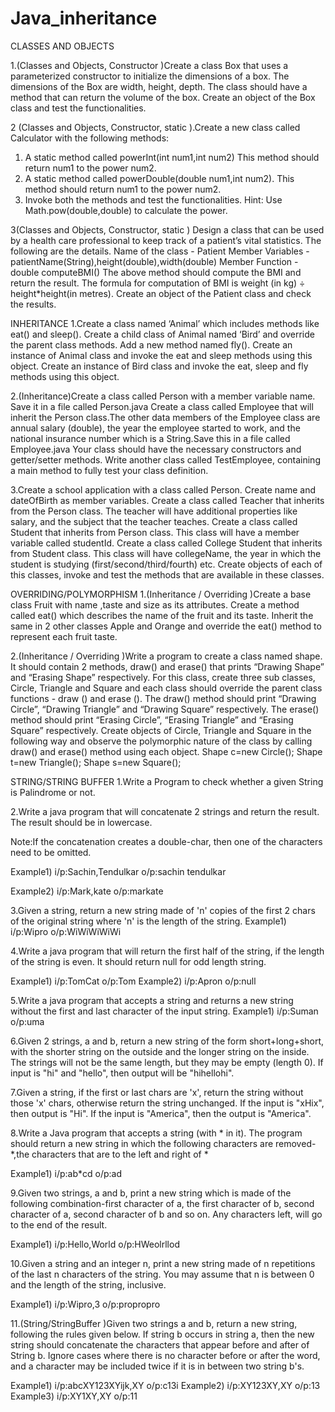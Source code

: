 # Java_inheritance

CLASSES AND OBJECTS

1.(Classes and Objects, Constructor	)Create a class Box that uses a parameterized constructor to initialize the dimensions of a box.
The dimensions of the Box are width, height, depth. The class should have a method that can return the volume of the box. 
Create an object of the Box class and test the functionalities.


2	(Classes and Objects, Constructor, static	).Create a new class called Calculator with the following methods: 
1. A static method called powerInt(int num1,int num2)
This method should return num1 to the power num2.
2. A static method called powerDouble(double num1,int num2).
This method should return num1 to the power num2.
3. Invoke both the methods and test the functionalities.
Hint: Use Math.pow(double,double) to calculate the power.


3(Classes and Objects, Constructor, static	)	Design a class that can be used by a health care professional to keep track of a patient’s vital statistics. The following are the details.
Name of the class - Patient
Member Variables - patientName(String),height(double),width(double)
Member Function - double computeBMI()
The above method should compute the BMI and return the result. The formula for computation of BMI  is weight (in kg) ÷ height*height(in metres).
Create an object of the Patient class and check the results.


INHERITANCE
1.Create a class named ‘Animal’ which includes methods like eat() and sleep().
Create a child class of Animal named ‘Bird’ and override the parent class methods. Add a new method named fly().
Create an instance of Animal class and invoke the eat and sleep methods using this object.
Create an instance of Bird class and invoke the eat, sleep and fly methods using this object.


2.(Inheritance)Create a class called Person with a member variable name. Save it in a file called Person.java
Create a class called Employee that will inherit the Person class.The other data members of the Employee class are annual salary (double), the year the employee started to work, and the national insurance number which is a String.Save this in a file called Employee.java
Your class should have the necessary constructors and getter/setter methods.
Write another class called TestEmployee, containing a main method to fully test your class definition.


3.Create a school application with a class called Person. Create name and dateOfBirth as member variables.
Create a class called Teacher that inherits from the Person class. The teacher will have additional properties like salary, and the subject that the teacher teaches.
Create a class called Student that inherits from Person class. This class will have a member variable called studentId. 
Create a class called College Student that inherits from Student class. This class will have collegeName, the year in which the student is studying (first/second/third/fourth) etc.
Create objects of each of this classes, invoke and test the methods that are available in these classes.


OVERRIDING/POLYMORPHISM
1.(Inheritance / Overriding	)Create  a base class Fruit with name ,taste and size as its attributes. 
Create a method called eat() which describes the name of the fruit and its taste. 
Inherit the same in 2 other classes Apple and Orange and override the eat() method to represent each fruit taste.


2.(Inheritance / Overriding	)Write a program to create a class named shape. It should contain 2 methods, draw() and erase() that prints “Drawing Shape” and “Erasing Shape” respectively.
For this class, create three sub classes, Circle, Triangle and Square and each class should override the parent class functions - draw () and erase (). 
The draw() method should print “Drawing Circle”, “Drawing Triangle” and “Drawing Square” respectively.
The erase() method should print “Erasing Circle”, “Erasing Triangle” and “Erasing Square” respectively.
Create objects of Circle, Triangle and Square in the following way and observe the polymorphic nature of the class by calling draw() and erase() method using each object.
Shape c=new Circle();
Shape t=new Triangle();
Shape s=new Square();


STRING/STRING BUFFER
1.Write a Program to check whether a given String is Palindrome or not.


2.Write a java program that will concatenate 2 strings and return the result. The result should be in lowercase.

Note:If the concatenation creates a double-char, then one of the characters need to be omitted.

Example1)
i/p:Sachin,Tendulkar
o/p:sachin tendulkar

Example2)
i/p:Mark,kate
o/p:markate


3.Given a string, return a new string made of 'n' copies of the first 2 chars of the original string where 'n' is the length of the string.
Example1)
i/p:Wipro
o/p:WiWiWiWiWi


4.Write a java program that will return the first half of the string, if the length of the string is even. It should return null for odd length string.

Example1)
i/p:TomCat
o/p:Tom
Example2)
i/p:Apron
o/p:null



5.Write a java program that accepts a string and returns a new string without the first and last character of the input string.
Example1)
i/p:Suman
o/p:uma


6.Given 2 strings, a and b, return a new string of the form short+long+short, with the shorter string on the outside and the longer string on the inside.
The strings will not be the same length, but they may be empty (length 0).
If input is "hi" and "hello", then output will be "hihellohi".

7.Given a string, if the first or last chars are 'x', return the string without those 'x' chars, otherwise return the string unchanged. 
If the input is "xHix", then output is "Hi".
If the input is "America", then the output is "America".


8.Write a Java program that accepts a string (with * in it). The program should return a new string in which the following characters are removed-*,the characters that are to the left and right of *

Example1)
i/p:ab*cd
o/p:ad


9.Given two strings, a and b, print a new string which is made of the following combination-first character of a, the first character of b, second character of a, second character of b and so on. 
Any characters left, will go to the end of the result.

Example1)
i/p:Hello,World
o/p:HWeolrllod


10.Given a string and an integer n, print a new string made of n repetitions of the last n characters of the string. 
You may assume that n is between 0 and the length of the string, inclusive. 

Example1)
i/p:Wipro,3
o/p:propropro


11.(String/StringBuffer	)Given two strings a and b, return a new string, following the rules given below. 
If string b occurs in string a, then the new string should concatenate the characters that appear before and after of String b.
Ignore cases where there is no character before or after the word, and a character may be included twice if it is in between two string b's.

Example1)
i/p:abcXY123XYijk,XY
o/p:c13i
Example2)
i/p:XY123XY,XY
o/p:13
Example3)
i/p:XY1XY,XY
o/p:11
